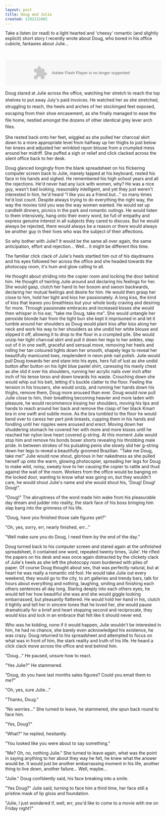 ```yaml
---
layout: post
title: Doug and Julie
created: 1292222485
---
```



Take a listen (or read) to a light hearted and &#39;cheesy&#39; romantic (and slightly explicit) short story I recently wrote about Doug, who bored in his office cubicle, fantasies about Julie...

&nbsp;

<object height="81" width="100%"><param name="movie" value="http://player.soundcloud.com/player.swf?url=http%3A%2F%2Fapi.soundcloud.com%2Ftracks%2F7997281&amp;show_comments=false&amp;auto_play=false&amp;color=D7DBDA" /><param name="allowscriptaccess" value="always" /><embed allowscriptaccess="always" height="81" mce_src="http://player.soundcloud.com/player.swf?url=http%3A%2F%2Fapi.soundcloud.com%2Ftracks%2F7997281&amp;show_comments=false&amp;auto_play=false&amp;color=D7DBDA" src="http://player.soundcloud.com/player.swf?url=http%3A%2F%2Fapi.soundcloud.com%2Ftracks%2F7997281&amp;show_comments=false&amp;auto_play=false&amp;color=D7DBDA" type="application/x-shockwave-flash" width="100%"></embed></object>

<span style="line-height: 1.538em;">Doug stared at Julie across the office, watching her stretch to reach the top shelves to put away July&#39;s paid invoices. He watched her as she stretched, struggling to reach, the heels and arches of her stockinged feet exposed, escaping from their shoe encasement, as she finally managed to ease the file home, nestled amongst the dozens of other identical grey lever arch files.</span>

She rested back onto her feet, wiggled as she pulled her charcoal skirt down to a more appropriate level from halfway up her thighs to just below her knees and adjusted her wrinkled rayon blouse from a crumpled mess around her midriff. She puffed a sigh or relief and click clacked across the silent office back to her desk.

Doug glanced longingly from the blank spreadsheet on his flickering computer screen back to Julie, inanely tapped at his keyboard, rested his face in his hands and sighed. He remembered his high school years and all the rejections. He&#39;d never had any luck with women, why? He was a nice guy, wasn&#39;t bad looking, reasonably intelligent, and yet they just weren&#39;t interested in him, he&#39;d heard &quot;I like you as a friend but...&quot; so many times he&#39;d lost count. Despite always trying to do everything the right way, the way the movies told you was the way women wanted. He would set up candlelit dinners, picnics in the park and romantic outings. He would listen to them intensively, hang onto their every word, be full of empathy and express genuine interest in all subjects they cared to discuss. But he would always be rejected, there would always be a reason or there would always be another guy in their lives who was the subject of their affections.

So why bother with Julie? It would be the same all over again, the same anticipation, effort and rejection... Well... it might be different this time.

The familiar click clack of Julie&#39;s heels startled him out of his daydreams and his eyes followed her across the office and she headed towards the photocopy room, it&#39;s hum and glow calling to all.

He thought about striding into the copier room and locking the door behind him. He thought of twirling Julie around and declaring his feelings for her. She would gasp, clutch her hand to her bosom and swoon backwards, declaring her mutual feelings and desire for him. He would then grasp her close to him, hold her tight and kiss her passionately. A long kiss, the kind of kiss that leaves you breathless but your whole body craving and desiring for more. Through passionate embraces and increased kisses she would then whisper in his ear, &quot;take me Doug, take me&quot;. She would untangle her peroxide blonde hair from the tight bun she kept it imprisoned in and let it tumble around her shoulders as Doug would plant kiss after kiss along her neck and work his way to her shoulders as she undid her white blouse and slipped it off, allowing it to drop to the floor in a crumpled pile. She would unzip her tight charcoal skirt and pull it down her legs to her ankles, step out of it in one swift, graceful and sensual move, removing her heels and rolling her tan coloured tights down her smooth, shapely legs to reveal her beautifully manicured toes, resplendent in neon pink nail polish. Julie would pull Doug towards her and stare into his eyes, hers full of lust as she undid button after button on his light blue pastel shirt, caressing his manly chest as she slid it over his shoulders, running her acrylic nails over inch after inch of his tense torso and down towards his waste. Crouching down she would whip out his belt, letting it&#39;s buckle clatter to the floor. Feeling the tension in his trousers, she would unzip, and running her hands down his thighs, remove them, Doug more aroused than ever. Doug would now pull Julie close to him, their breathing becoming heavier and more laden with pleasure, he would recommence kissing her shoulders, moving his lips and hands to reach around her back and remove the clasp of her black Kmart bra in one swift and subtle move. As the bra tumbled to the floor he would bend over to caress her pert pink breasts, cupping them in his hands and fondling until her nipples were aroused and erect. Moving down her shuddering stomach he covered her with more and more kisses until he reached her nylon love heart covered g-string. At this moment Julie would stop him and remove his bonds boxer shorts revealing his throbbing male pride. In between strokes of his pulsating penis she slowly slid her g-string down her legs to reveal a beautifully groomed Brazilian. &quot;Take me Doug, take me!&quot; Julie would now shout, glorious in her nakedness as she pulled herself up onto the warm, glowing photocopier, spreading her legs for Doug to make wild, noisy, sweaty love to her causing the copier to rattle and thud against the wall of the room. Workers from the office would be banging on the locked door, wanting to know what was going on, but they wouldn&#39;t care, he would shout Julie&#39;s name and she would shout his, &#39;Doug! Doug! Doug!&quot;.

&quot;Doug!&quot; The abruptness of the word made him wake from his pleasurable day dream and judder into reality, the stark face of his boss bringing him slap bang into the grimness of his life.

&quot;Doug, have you finished those sale figures yet?&quot;

&quot;Oh, yes, sorry, err, nearly finished, err...&quot;

&quot;Well make sure you do Doug, I need them by the end of the day.&quot;

Doug turned back to his computer screen and stared again at the unfinished spreadsheet, it contained one word, repeated twenty times, &#39;Julie&#39;. He rifled the papers on his desk and was once again distracted by the clickety clack of Julie&#39;s heels as she left the photocopy room burdened with piles of paper. Of course Doug thought about sex, that was perfectly natural, but at heart he was really a romantic old fool. He would take Julie out every weekend, they would go to the city, to art galleries and trendy bars, talk for hours about everything and nothing, laughing, smiling and finishing each others sentences all day long. Staring deeply into each others eyes, he would tell her how beautiful she was and she would giggle looking embarrassed, but pleasantly flattered. He would hold her hand in his, clutch it tightly and tell her in sincere tones that he loved her, she would pause dramatically for a brief and heart stopping second and reciprocate, they would kiss and lock in an embrace that felt like it should never end.

Who was he kidding, none if it would happen, Julie wouldn&#39;t be interested in him, he had no chance, she barely even acknowledged his existence, he was crazy. Doug returned to his spreadsheet and attempted to focus on what was in front of him, the stark reality and truth of his life. He heard a click clack move across the office and end behind him.

&quot;Doug...&quot; He paused, unsure how to react.

&quot;Yes Julie?&quot; He stammered.

&quot;Doug, do you have last months sales figures? Could you email them to me?&quot;

&quot;Oh, yes, sure Julie...&quot;

&quot;Thanks, Doug.&quot;

&quot;No worries...&quot; She turned to leave, he stammered, she spun back round to face him.

&quot;Yes, Doug?&quot;

&quot;What?&quot; he replied, hesitantly.

&quot;You looked like you were about to say something.&quot;

&quot;Me? Oh, no, nothing Julie.&quot; She turned to leave again, what was the point in saying anything to her about they way he felt, he knew what the answer would be. It would just be another embarrassing moment in his life, another thing to live down, another failure... Well, maybe...

&quot;Julie.&quot; Doug confidently said, his face breaking into a smile.

&quot;Yes Doug?&quot; Julie said, turning to face him a third time, her face still a pristine mask of lip gloss and foundation.

&quot;Julie, I just wondered if, well, err, you&#39;d like to come to a movie with me on Friday night?&quot;
